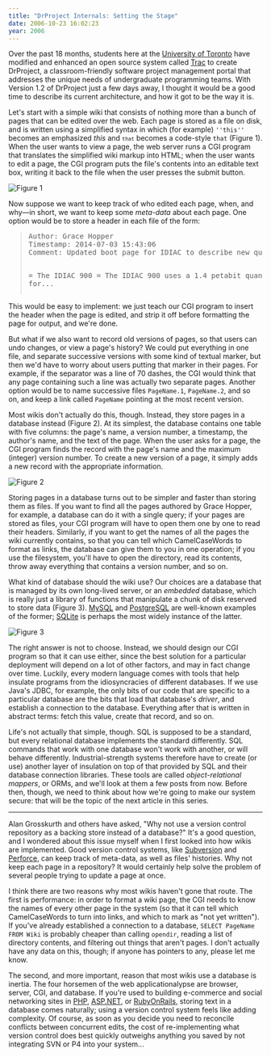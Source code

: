 ```yaml
---
title: "DrProject Internals: Setting the Stage"
date: 2006-10-23 16:02:23
year: 2006
---
```

Over the past 18 months, students here at the <a href="http://www.cs.toronto.edu">University of Toronto</a> have modified and enhanced an open source system called <a href="http://trac.edgewall.com">Trac</a> to create DrProject, a classroom-friendly software project management portal that addresses the unique needs of undergraduate programming teams.  With Version 1.2 of DrProject just a few days away, I thought it would be a good time to describe its current architecture, and how it got to be the way it is.

Let's start with a simple wiki that consists of nothing more than a bunch of pages that can be edited over the web.  Each page is stored as a file on disk, and is written using a simplified syntax in which (for example) <code>''this''</code> becomes an emphasized  <em>this</em> and <code>``that``</code> becomes a code-style <code>that</code> (Figure 1).  When the user wants to view a page, the web server runs a CGI program that translates the simplified wiki markup into HTML; when the user wants to edit a page, the CGI program puts the file's contents into an editable text box, writing it back to the file when the user presses the submit button.

<img id="image685" alt="Figure 1" src="{{'/files/2006/10/fig0101.png' | relative_url}}" />

Now suppose we want to keep track of who edited each page, when, and why—in short, we want to keep some <em>meta-data</em> about each page.  One option would be to store a header in each file of the form:
<blockquote>
<pre>Author: Grace Hopper
Timestamp: 2014-07-03 15:43:06
Comment: Updated boot page for IDIAC to describe new quantum array.

= The IDIAC 900 = The IDIAC 900 uses a 1.4 petabit quantum array for...</pre>
</blockquote>
This would be easy to implement: we just teach our CGI program to insert the header when the page is edited, and strip it off before formatting the page for output, and we're done.

But what if we also want to record old versions of pages, so that users can undo changes, or view a page's history?  We could put everything in one file, and separate successive versions with some kind of textual marker, but then we'd have to worry about users putting that marker in their pages.  For example, if the separator was a line of 70 dashes, the CGI would think that any page containing such a line was actually two separate pages.  Another option would be to name successive files <code>PageName.1</code>, <code>PageName.2</code>, and so on, and keep a link called <code>PageName</code> pointing at the most recent version.

Most wikis don't actually do this, though.  Instead, they store pages in a database instead (Figure 2).  At its simplest, the database contains one table with five columns: the page's name, a version number, a timestamp, the author's name, and the text of the page.  When the user asks for a page, the CGI program finds the record with the page's name and the maximum (integer) version number.  To create a new version of a page, it simply adds a new record with the appropriate information.

<img id="image686" alt="Figure 2" src="{{'/files/2006/10/fig0102.png' | relative_url}}" />

Storing pages in a database turns out to be simpler and faster than storing them as files.  If you want to find all the pages authored by Grace Hopper, for example, a database can do it with a single query; if your pages are stored as files, your CGI program will have to open them one by one to read their headers.  Similarly, if you want to get the names of all the pages the wiki currently contains, so that you can tell which CamelCaseWords to format as links, the database can give them to you in one operation; if you use the filesystem, you'll have to open the directory, read its contents, throw away everything that contains a version number, and so on.

What kind of database should the wiki use?  Our choices are a database that is managed by its own long-lived server, or an <em>embedded</em> database, which is really just a library of functions that manipulate a chunk of disk reserved to store data (Figure 3).  <a href="http://www.mysql.org">MySQL</a>  and <a href="http://www.postgresql.org">PostgreSQL</a> are well-known examples of the former; <a href="http://www.sqlite.org">SQLite</a> is perhaps the most widely instance of the latter.

<img id="image687" alt="Figure 3" src="{{'/files/2006/10/fig0103.png' | relative_url}}" />

The right answer is not to choose.  Instead, we should design our CGI program so that it can use either, since the best solution for a particular deployment will depend on a lot of other factors, and may in fact change over time.  Luckily, every modern language comes with tools that help insulate programs from the idiosyncracies of different databases.  If we use Java's JDBC, for example, the only bits of our code that are specific to a particular database are the bits that load that database's <em>driver</em>, and establish a connection to the database.  Everything after that is written in abstract terms: fetch this value, create that record, and so on.

Life's not actually that simple, though.  SQL is supposed to be a standard, but every relational database implements the standard differently.  SQL commands that work with one database won't work with another, or will behave differently.  Industrial-strength systems therefore have to create (or use) another layer of insulation on top of that provided by SQL and their database connection libraries. These tools are called <em>object-relational mappers</em>, or ORMs, and we'll look at them a few posts from now.  Before then, though, we need to think about how we're going to make our system secure: that will be the topic of the next article in this series.

<hr />Alan Grosskurth and others have asked, "Why not use a version control repository as a backing store instead of a database?"  It's a good question, and I wondered about this issue myself when I first looked into how wikis are implemented.  Good version control systems, like <a href="http://subversion.tigris.org">Subversion</a> and <a href="http://www.perforce.com">Perforce</a>, can keep track of meta-data, as well as files' histories.  Why not keep each page in a repository?  It would certainly help solve the problem of several people trying to update a page at once.

I think there are two reasons why most wikis haven't gone that route.  The first is performance: in order to format a wiki page, the CGI needs to know the names of every other page in the system (so that it can tell which CamelCaseWords to turn into links, and which to mark as "not yet written").  If you've already established a connection to a database, <code>SELECT PageName FROM Wiki</code> is probably cheaper than calling <code>opendir</code>, reading a list of directory contents, and filtering out things that aren't pages.  I don't actually have any data on this, though; if anyone has pointers to any, please let me know.

The second, and more important, reason that most wikis use a database is inertia.  The four horsemen of the web applicationalypse are browser, server, CGI, and database.  If you're used to building e-commerce and social networking sites in <a href="http://www.php.net">PHP</a>, <a href="http://asp.net">ASP.NET</a>, or <a href="http://www.rubyonrails.org">RubyOnRails</a>, storing text in a database comes naturally; using a version control system feels like adding complexity.  Of course, as soon as you decide you need to reconcile conflicts between concurrent edits, the cost of re-implementing what version control does best quickly outweighs anything you saved by not integrating SVN or P4 into your system...
